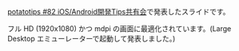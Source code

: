 [potatotips #82 iOS/Android開発Tips共有会](https://potatotips.connpass.com/event/283461/)で発表したスライドです。

フル HD (1920x1080) かつ mdpi の画面に最適化されています。(Large Desktop エミューレーターで起動して発表しました。)
